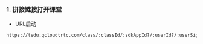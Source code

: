 ### 1. 拼接链接打开课堂

- URL启动

```
https://tedu.qcloudtrtc.com/class/:classId/:sdkAppId?/:userId?/:userSig?/:token?
```